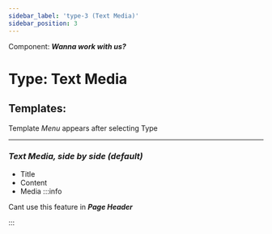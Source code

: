 ```yaml
---
sidebar_label: 'type-3 (Text Media)'
sidebar_position: 3
---
```


 Component: ***Wanna work with us?***
# Type: **Text Media**  
 
 ## Templates:  
 Template *Menu* appears after selecting Type
 ***  
### *Text Media, side by side (default)*  
  * Title                
  * Content
  * Media
:::info

Cant use this feature in ***Page Header***

:::
   
